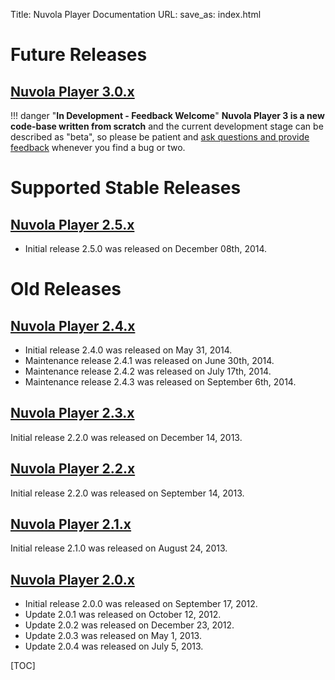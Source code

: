 Title: Nuvola Player Documentation
URL:
save_as: index.html


Future Releases
===============

[Nuvola Player 3.0.x]({filename}3.0.md)
---------------------

!!! danger "**In Development - Feedback Welcome**"
    **Nuvola Player 3 is a new code-base written from scratch** and the current development stage can be
    described as "beta", so please be patient and
    [ask questions and provide feedback](https://groups.google.com/d/forum/nuvola-player-users) whenever you find a bug
    or two.
    
Supported Stable Releases
=========================

[Nuvola Player 2.5.x](http://nuvolaplayer.fenryxo.cz/releases/2.5.html)
---------------------

  * Initial release 2.5.0 was released on December 08th, 2014.
 
Old Releases
============

[Nuvola Player 2.4.x](http://nuvolaplayer.fenryxo.cz/releases/2.4.html)
---------------------

  * Initial release 2.4.0 was released on May 31, 2014.
  * Maintenance release 2.4.1 was released on June 30th, 2014.
  * Maintenance release 2.4.2 was released on July 17th, 2014.
  * Maintenance release 2.4.3 was released on September 6th, 2014.

[Nuvola Player 2.3.x](http://nuvolaplayer.fenryxo.cz/releases/2.3.html)
---------------------

Initial release 2.2.0 was released on December 14, 2013.

[Nuvola Player 2.2.x](http://nuvolaplayer.fenryxo.cz/releases/2.2.html)
---------------------

Initial release 2.2.0 was released on September 14, 2013.

[Nuvola Player 2.1.x](http://nuvolaplayer.fenryxo.cz/releases/2.1.html)
---------------------

Initial release 2.1.0 was released on August 24, 2013.

[Nuvola Player 2.0.x](http://nuvolaplayer.fenryxo.cz/releases/2.0.html)
---------------------

  * Initial release 2.0.0 was released on September 17, 2012.
  * Update 2.0.1 was released on October 12, 2012.
  * Update 2.0.2 was released on December 23, 2012.
  * Update 2.0.3 was released on May 1, 2013.
  * Update 2.0.4 was released on July 5, 2013.







[TOC]

[github]: https://github.com
[git]: http://git-scm.com/

